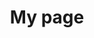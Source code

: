 ---
title: My page
type: landing

sections:
  - block: slider
    content:
      slides:
        - title: 👋 Welcome to the group
          content: Take a look at what we're working on...
          align: center
          background:
            image:
              filename: computer.png
              filters: { brightness: 0.7 }
            position: right
            color: '#666'
        - title: Lunch & Learn ☕️
          content: 'Share your knowledge with the group and explore exciting new topics together!'
          align: left
          background:
            image:
              filename: web.jpg
              filters: { brightness: 0.7 }
            position: center
            color: '#555'
        - title: World-Class Semiconductor Lab
          content: 'Just opened last month!'
          align: right
          background:
            image:
              filename: trip.jpg
              filters: { brightness: 0.5 }
            position: center
            color: '#333'
          link:
            icon: graduation-cap
            icon_pack: fas
            text: Join Us
            url: ../contact/
    design:
      is_fullscreen: true
      loop: false
      interval: 2000
---